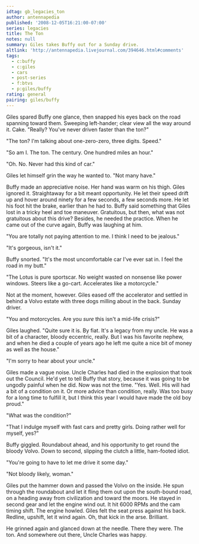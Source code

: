 ```yaml
---
idtag: gb_legacies_ton
author: antennapedia
published: '2008-12-05T16:21:00-07:00'
series: legacies
title: The Ton
notes: null
summary: Giles takes Buffy out for a Sunday drive.
altlink: 'http://antennapedia.livejournal.com/394646.html#comments'
tags:
  - c:buffy
  - c:giles
  - cars
  - post-series
  - f:btvs
  - p:giles/buffy
rating: general
pairing: giles/buffy
---
```

Giles spared Buffy one glance, then snapped his eyes back on the road spanning toward them. Sweeping left-hander; clear view all the way around it. Cake. "Really? You've never driven faster than the ton?"

"The ton? I'm talking about one-zero-zero, three digits. Speed."

"So am I. The ton. The century. One hundred miles an hour."

"Oh. No. Never had this kind of car."

Giles let himself grin the way he wanted to. "Not many have."

Buffy made an appreciative noise. Her hand was warm on his thigh. Giles ignored it. Straightaway for a bit meant opportunity. He let their speed drift up and hover around ninety for a few seconds, a few seconds more. He let his foot hit the brake, earlier than he had to. Buffy said something that Giles lost in a tricky heel and toe maneuver. Gratuitous, but then, what was not gratuitous about this drive? Besides, he needed the practice. When he came out of the curve again, Buffy was laughing at him.

"You are totally not paying attention to me. I think I need to be jealous."

"It's gorgeous, isn't it."

Buffy snorted. "It's the most uncomfortable car I've ever sat in. I feel the road in my butt."

"The Lotus is pure sportscar. No weight wasted on nonsense like power windows. Steers like a go-cart. Accelerates like a motorcycle."

Not at the moment, however. Giles eased off the accelerator and settled in behind a Volvo estate with three dogs milling about in the back. Sunday driver. 

"You and motorcycles. Are you *sure* this isn't a mid-life crisis?"

Giles laughed. "Quite sure it is. By fiat. It's a legacy from my uncle. He was a bit of a character, bloody eccentric, really. But I was his favorite nephew, and when he died a couple of years ago he left me quite a nice bit of money as well as the house."

"I'm sorry to hear about your uncle."

Giles made a vague noise. Uncle Charles had died in the explosion that took out the Council. He'd yet to tell Buffy that story, because it was going to be ungodly painful when he did. Now was not the time. "Yes. Well. His will had a bit of a condition on it. Or more advice than condition, really. Was too busy for a long time to fulfill it, but I think this year I would have made the old boy proud."

"What was the condition?"

"That I indulge myself with fast cars and pretty girls. Doing rather well for myself, yes?" 

Buffy giggled. Roundabout ahead, and his opportunity to get round the bloody Volvo. Down to second, slipping the clutch a little, ham-footed idiot.

"You're going to have to let me drive it some day."

"Not bloody likely, woman."

Giles put the hammer down and passed the Volvo on the inside. He spun through the roundabout and let it fling them out upon the south-bound road, on a heading away from civilization and toward the moors. He stayed in second gear and let the engine wind out. It hit 6000 RPMs and the cam timing shift. The engine howled. Giles felt the seat press against his back. Redline, upshift, let it wind again. Oh, that kick in the arse. Brilliant.

He grinned again and glanced down at the needle. There they were. The ton. And somewhere out there, Uncle Charles was happy.
